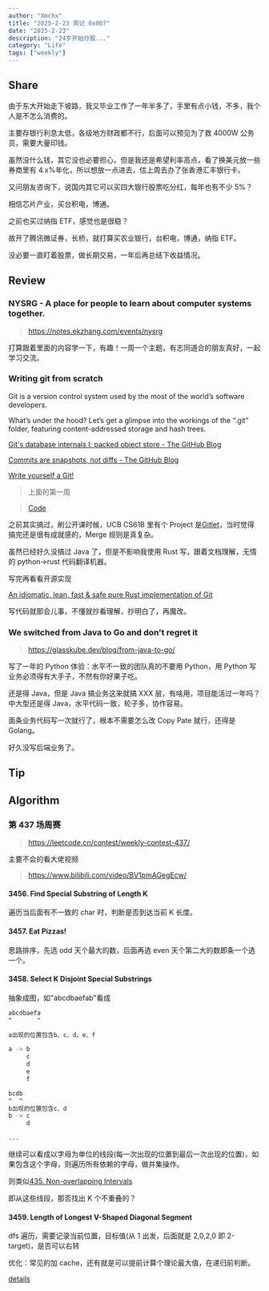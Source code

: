 ```yaml
---
author: "Xmchx"
title: "2025-2-23 周记 0x007"
date: "2025-2-23"
description: "24岁开始炒股..."
category: "Life"
tags: ["weekly"]
---
```


## Share

由于东大开始走下坡路，我又毕业工作了一年半多了，手里有点小钱，不多，我个人是不怎么消费的。

主要存银行利息太低，各级地方财政都不行，后面可以预见为了救 4000W 公务员，需要大量印钱。

虽然没什么钱，其它没也必要担心，但是我还是希望利率高点，看了换美元放一些券商里有 4.x%年化，所以想放一点进去，估上周去办了张香港汇丰银行卡。

又问朋友咨询下，说国内其它可以买四大银行股票吃分红，每年也有不少 5%？

相信芯片产业，买台积电，博通。

之前也买过纳指 ETF，感觉也是很稳？

故开了腾讯微证券，长桥，就打算买农业银行，台积电，博通，纳指 ETF。

没必要一直盯着股票，做长期交易，一年后再总结下收益情况。

## Review

### NYSRG - A place for people to learn about computer systems together.

> https://notes.ekzhang.com/events/nysrg

打算跟着里面的内容学一下，有趣！一周一个主题，有志同道合的朋友真好，一起学习交流。

### Writing git from scratch

Git is a version control system used by the most of the world’s software developers.

What’s under the hood? Let’s get a glimpse into the workings of the “.git” folder, featuring content-addressed storage and hash trees.

[Git's database internals I: packed object store - The GitHub Blog](https://github.blog/open-source/git/gits-database-internals-i-packed-object-store/)

[Commits are snapshots, not diffs - The GitHub Blog](https://github.blog/open-source/git/commits-are-snapshots-not-diffs/)

[Write yourself a Git!](https://wyag.thb.lt/)

> 上面的第一周

> [Code](https://github.com/Ysoding/rust-git)

之前其实搞过，刷公开课时候，UCB CS61B 里有个 Project 是[Gitlet](https://github.com/cs-learning-every-day/cs61b-code-sp21/blob/master/proj2/gitlet-design.md)，当时觉得搞完还是很有成就感的，Merge 规则是真复杂。

虽然已经好久没搞过 Java 了，但是不影响我使用 Rust 写，跟着文档理解，无情的 python->rust 代码翻译机器。

写完再看看开源实现

[An idiomatic, lean, fast & safe pure Rust implementation of Git](https://github.com/GitoxideLabs/gitoxide)

写代码就那会儿事，不懂就抄看理解，抄明白了，再魔改。

### We switched from Java to Go and don't regret it

> https://glasskube.dev/blog/from-java-to-go/

写了一年的 Python 体验：水平不一致的团队真的不要用 Python，用 Python 写业务必须得有大手子，不然有你好果子吃。

还是得 Java，但是 Java 搞业务这来就搞 XXX 层，有啥用，项目能活过一年吗？ 中大型还是得 Java，水平代码一致，轮子多，协作容易。

面条业务代码写一次就行了，根本不需要怎么改 Copy Pate 就行，还得是 Golang。

好久没写后端业务了。

## Tip

## Algorithm

### 第 437 场周赛

> https://leetcode.cn/contest/weekly-contest-437/

主要不会的看大佬视频

> https://www.bilibili.com/video/BV1pmAGegEcw/

#### 3456. Find Special Substring of Length K

遍历当后面有不一致的 char 时，判断是否到达当前 K 长度。

#### 3457. Eat Pizzas!

思路排序，先选 odd 天个最大的数，后面再选 even 天个第二大的数即条一个选一个。

#### 3458. Select K Disjoint Special Substrings

抽象成图，如"abcdbaefab"看成

```sh
abcdbaefa
^       ^

a出现的位置包含b、c、d、e、f

a -> b
     c
     d
     e
     f

bcdb
^  ^
b出现的位置包含c、d
b -> c
     d

...
```

继续可以看成以字母为单位的线段(每一次出现的位置到最后一次出现的位置)，如果包含这个字母，则遍历所有依赖的字母，做并集操作。

则类似[435. Non-overlapping Intervals](https://leetcode.cn/problems/non-overlapping-intervals/description/)

即从这些线段，那否找出 K 个不重叠的？

#### 3459. Length of Longest V-Shaped Diagonal Segment

dfs 遍历，需要记录当前位置，目标值(从 1 出发，后面就是 2,0,2,0 即 2-target)，是否可以右转

优化：常见的加 cache，还有就是可以提前计算个理论最大值，在递归前判断。

[details](https://leetcode.cn/problems/length-of-longest-v-shaped-diagonal-segment/solutions/3076747/ji-yi-hua-sou-suo-pythonjavacgo-by-endle-jrjj/)
